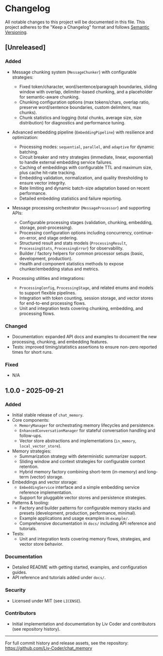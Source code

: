 # Changelog

All notable changes to this project will be documented in this file.
This project adheres to the "Keep a Changelog" format and follows
[Semantic Versioning](https://semver.org/).

## [Unreleased]

### Added

- Message chunking system (`MessageChunker`) with configurable strategies:

  - Fixed token/character, word/sentence/paragraph boundaries, sliding window with overlap, delimiter-based chunking, and a placeholder for semantic-aware chunking.
  - Chunking configuration options (max tokens/chars, overlap ratio, preserve word/sentence boundaries, custom delimiters, max chunks).
  - Chunk statistics and logging (total chunks, average size, size distribution) for diagnostics and performance tuning.

- Advanced embedding pipeline (`EmbeddingPipeline`) with resilience and optimization:

  - Processing modes: `sequential`, `parallel`, and `adaptive` for dynamic batching.
  - Circuit breaker and retry strategies (immediate, linear, exponential) to handle external embedding service failures.
  - Caching of embeddings with configurable TTL and maximum size, plus cache hit-rate tracking.
  - Embedding validation, normalization, and quality thresholding to ensure vector integrity.
  - Rate limiting and dynamic batch-size adaptation based on recent performance.
  - Detailed embedding statistics and failure reporting.

- Message processing orchestrator (`MessageProcessor`) and supporting APIs:

  - Configurable processing stages (validation, chunking, embedding, storage, post-processing).
  - Processing configuration options including concurrency, continue-on-error, and stage ordering.
  - Structured result and stats models (`ProcessingResult`, `ProcessingStats`, `ProcessingError`) for observability.
  - Builder / factory helpers for common processor setups (basic, development, production).
  - Health and component statistics methods to expose chunker/embedding status and metrics.

- Processing utilities and integrations:
  - `ProcessingConfig`, `ProcessingStage`, and related enums and models to support flexible pipelines.
  - Integration with token counting, session storage, and vector stores for end-to-end processing flows.
  - Unit and integration tests covering chunking, embedding, and processing flows.

### Changed

- Documentation: expanded API docs and examples to document the new processing, chunking, and embedding features.
- Tests: improved timing/statistics assertions to ensure non-zero reported times for short runs.

### Fixed

- N/A

## 1.0.0 - 2025-09-21

### Added

- Initial stable release of `chat_memory`.
- Core components:
  - `MemoryManager` for orchestrating memory lifecycles and persistence.
  - `EnhancedConversationManager` for stateful conversation handling and follow-ups.
  - Vector store abstractions and implementations (`in_memory`, `local_vector_store`).
- Memory strategies:
  - Summarization strategy with deterministic summarizer support.
  - Sliding window and context strategies for configurable context retention.
  - Hybrid memory factory combining short-term (in-memory) and long-term (vector) storage.
- Embeddings and vector storage:
  - `EmbeddingService` interface and a simple embedding service reference implementation.
  - Support for pluggable vector stores and persistence strategies.
- Patterns & tooling:
  - Factory and builder patterns for configurable memory stacks and presets (development, production, performance, minimal).
  - Example applications and usage examples in `example/`.
  - Comprehensive documentation in `docs/` including API reference and tutorials.
- Tests:
  - Unit and integration tests covering memory flows, strategies, and vector store behavior.

### Documentation

- Detailed README with getting started, examples, and configuration guides.
- API reference and tutorials added under `docs/`.

### Security

- Licensed under MIT (see `LICENSE`).

### Contributors

- Initial implementation and documentation by Liv Coder and contributors (see repository history).

---

For full commit history and release assets, see the repository: https://github.com/Liv-Coder/chat_memory
